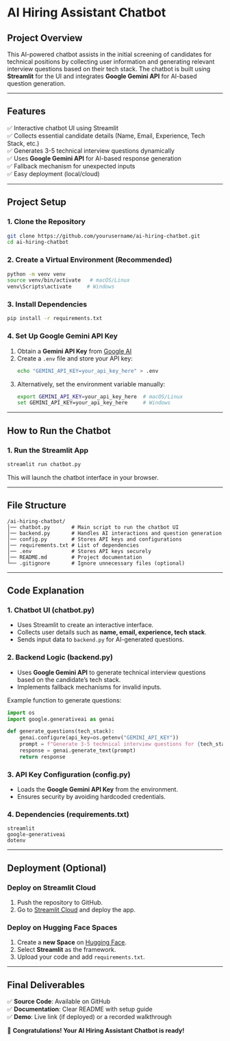 # AI Hiring Assistant Chatbot

## **Project Overview**
This AI-powered chatbot assists in the initial screening of candidates for technical positions by collecting user information and generating relevant interview questions based on their tech stack. The chatbot is built using **Streamlit** for the UI and integrates **Google Gemini API** for AI-based question generation.

---
## **Features**
✅ Interactive chatbot UI using Streamlit  
✅ Collects essential candidate details (Name, Email, Experience, Tech Stack, etc.)  
✅ Generates 3-5 technical interview questions dynamically  
✅ Uses **Google Gemini API** for AI-based response generation  
✅ Fallback mechanism for unexpected inputs  
✅ Easy deployment (local/cloud)  

---
## **Project Setup**
### **1. Clone the Repository**
```bash
git clone https://github.com/yourusername/ai-hiring-chatbot.git
cd ai-hiring-chatbot
```

### **2. Create a Virtual Environment (Recommended)**
```bash
python -m venv venv
source venv/bin/activate   # macOS/Linux
venv\Scripts\activate     # Windows
```

### **3. Install Dependencies**
```bash
pip install -r requirements.txt
```

### **4. Set Up Google Gemini API Key**
1. Obtain a **Gemini API Key** from [Google AI](https://ai.google.com/)
2. Create a `.env` file and store your API key:
   ```bash
   echo "GEMINI_API_KEY=your_api_key_here" > .env
   ```
3. Alternatively, set the environment variable manually:
   ```bash
   export GEMINI_API_KEY=your_api_key_here  # macOS/Linux
   set GEMINI_API_KEY=your_api_key_here     # Windows
   ```

---
## **How to Run the Chatbot**
### **1. Run the Streamlit App**
```bash
streamlit run chatbot.py
```
This will launch the chatbot interface in your browser.

---
## **File Structure**
```
/ai-hiring-chatbot/
│── chatbot.py       # Main script to run the chatbot UI
│── backend.py       # Handles AI interactions and question generation
│── config.py        # Stores API keys and configurations
│── requirements.txt # List of dependencies
│── .env             # Stores API keys securely
│── README.md        # Project documentation
└── .gitignore       # Ignore unnecessary files (optional)
```

---
## **Code Explanation**
### **1. Chatbot UI (chatbot.py)**
- Uses Streamlit to create an interactive interface.
- Collects user details such as **name, email, experience, tech stack**.
- Sends input data to `backend.py` for AI-generated questions.

### **2. Backend Logic (backend.py)**
- Uses **Google Gemini API** to generate technical interview questions based on the candidate’s tech stack.
- Implements fallback mechanisms for invalid inputs.

Example function to generate questions:
```python
import os
import google.generativeai as genai

def generate_questions(tech_stack):
    genai.configure(api_key=os.getenv("GEMINI_API_KEY"))
    prompt = f"Generate 3-5 technical interview questions for {tech_stack}."
    response = genai.generate_text(prompt)
    return response
```

### **3. API Key Configuration (config.py)**
- Loads the **Google Gemini API Key** from the environment.
- Ensures security by avoiding hardcoded credentials.

### **4. Dependencies (requirements.txt)**
```
streamlit
google-generativeai
dotenv
```

---
## **Deployment (Optional)**
### **Deploy on Streamlit Cloud**
1. Push the repository to GitHub.
2. Go to [Streamlit Cloud](https://share.streamlit.io/) and deploy the app.

### **Deploy on Hugging Face Spaces**
1. Create a **new Space** on [Hugging Face](https://huggingface.co/spaces).
2. Select **Streamlit** as the framework.
3. Upload your code and add `requirements.txt`.

---
## **Final Deliverables**
✅ **Source Code**: Available on GitHub  
✅ **Documentation**: Clear README with setup guide  
✅ **Demo**: Live link (if deployed) or a recorded walkthrough  

🚀 **Congratulations! Your AI Hiring Assistant Chatbot is ready!**

